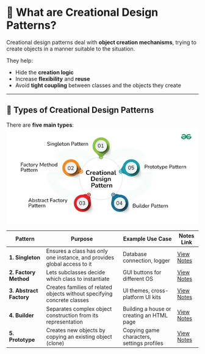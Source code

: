 # 🧱 What are Creational Design Patterns?

Creational design patterns deal with **object creation mechanisms**, trying to create objects in a manner suitable to the situation.

They help:

- Hide the **creation logic**
- Increase **flexibility** and **reuse**
- Avoid **tight coupling** between classes and the objects they create

---

## 🧩 Types of Creational Design Patterns

There are **five main types**:  
![Creational Design Patterns](Images/Creational_Design_Patterns.webp)  

| Pattern              | Purpose                                                                 | Example Use Case                          | Notes Link                                |
|----------------------|-------------------------------------------------------------------------|--------------------------------------------|--------------------------------------------|
| **1. Singleton**      | Ensures a class has only one instance, and provides global access to it | Database connection, logger                | [View Notes](Singleton_design_pattern.md)  |
| **2. Factory Method** | Lets subclasses decide which class to instantiate                       | GUI buttons for different OS               | [View Notes](Factory_method_&_Abstract_Factory.md) |
| **3. Abstract Factory** | Creates families of related objects without specifying concrete classes | UI themes, cross-platform UI kits          | [View Notes](Factory_method_&_Abstract_Factory.md) |
| **4. Builder**         | Separates complex object construction from its representation           | Building a house or creating an HTML page  | [View Notes](Builder_design_pattern.md)    |
| **5. Prototype**       | Creates new objects by copying an existing object (clone)               | Copying game characters, settings profiles | [View Notes](Prototype_design_pattern.md)  |

